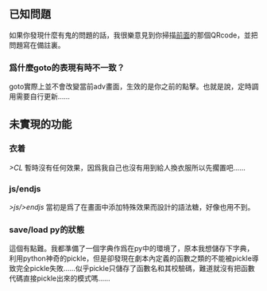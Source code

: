 ## 已知問題

如果你發現什麼有鬼的問題的話，我很樂意見到你掃描[前面](../../主頁/#_5)的那個QRcode，並把問題寫在備註裏。

### 爲什麼goto的表現有時不一致？   
 goto實際上並不會改變當前adv畫面，生效的是你之前的點擊。也就是說，定時調用需要自行更新……
 

## 未實現的功能

### 衣着
*>CL* 暫時沒有任何效果，因爲我自己也沒有用到給人換衣服所以先擱置吧……

### js/endjs
*>js/>endjs* 當初是爲了在畫面中添加特殊效果而設計的語法糖，好像也用不到。

### save/load py的狀態
這個有點難。我都準備了一個字典作爲在py中的環境了，原本我想儲存下字典，利用python神奇的pickle，但是卻發現在劇本內定義的函數之類的不能被pickle導致完全pickle失敗……似乎pickle只儲存了函數名和其校驗碼，難道就沒有把函數代碼直接pickle出來的模式嗎……
